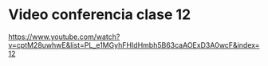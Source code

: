 # Video conferencia clase 12

https://www.youtube.com/watch?v=cptM28uwhwE&list=PL_e1MGyhFHIdHmbh5B63caAOExD3A0wcF&index=12